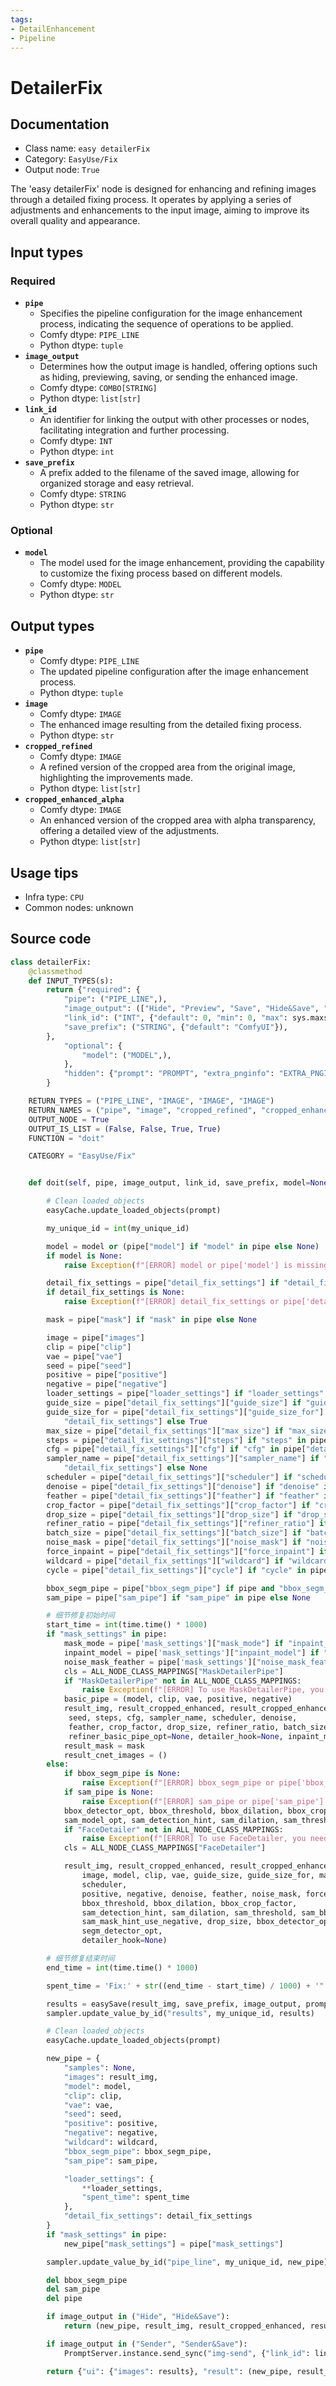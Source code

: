 ```yaml
---
tags:
- DetailEnhancement
- Pipeline
---
```


# DetailerFix
## Documentation
- Class name: `easy detailerFix`
- Category: `EasyUse/Fix`
- Output node: `True`

The 'easy detailerFix' node is designed for enhancing and refining images through a detailed fixing process. It operates by applying a series of adjustments and enhancements to the input image, aiming to improve its overall quality and appearance.
## Input types
### Required
- **`pipe`**
    - Specifies the pipeline configuration for the image enhancement process, indicating the sequence of operations to be applied.
    - Comfy dtype: `PIPE_LINE`
    - Python dtype: `tuple`
- **`image_output`**
    - Determines how the output image is handled, offering options such as hiding, previewing, saving, or sending the enhanced image.
    - Comfy dtype: `COMBO[STRING]`
    - Python dtype: `list[str]`
- **`link_id`**
    - An identifier for linking the output with other processes or nodes, facilitating integration and further processing.
    - Comfy dtype: `INT`
    - Python dtype: `int`
- **`save_prefix`**
    - A prefix added to the filename of the saved image, allowing for organized storage and easy retrieval.
    - Comfy dtype: `STRING`
    - Python dtype: `str`
### Optional
- **`model`**
    - The model used for the image enhancement, providing the capability to customize the fixing process based on different models.
    - Comfy dtype: `MODEL`
    - Python dtype: `str`
## Output types
- **`pipe`**
    - Comfy dtype: `PIPE_LINE`
    - The updated pipeline configuration after the image enhancement process.
    - Python dtype: `tuple`
- **`image`**
    - Comfy dtype: `IMAGE`
    - The enhanced image resulting from the detailed fixing process.
    - Python dtype: `str`
- **`cropped_refined`**
    - Comfy dtype: `IMAGE`
    - A refined version of the cropped area from the original image, highlighting the improvements made.
    - Python dtype: `list[str]`
- **`cropped_enhanced_alpha`**
    - Comfy dtype: `IMAGE`
    - An enhanced version of the cropped area with alpha transparency, offering a detailed view of the adjustments.
    - Python dtype: `list[str]`
## Usage tips
- Infra type: `CPU`
- Common nodes: unknown


## Source code
```python
class detailerFix:
    @classmethod
    def INPUT_TYPES(s):
        return {"required": {
            "pipe": ("PIPE_LINE",),
            "image_output": (["Hide", "Preview", "Save", "Hide&Save", "Sender", "Sender&Save"],{"default": "Preview"}),
            "link_id": ("INT", {"default": 0, "min": 0, "max": sys.maxsize, "step": 1}),
            "save_prefix": ("STRING", {"default": "ComfyUI"}),
        },
            "optional": {
                "model": ("MODEL",),
            },
            "hidden": {"prompt": "PROMPT", "extra_pnginfo": "EXTRA_PNGINFO", "my_unique_id": "UNIQUE_ID", }
        }

    RETURN_TYPES = ("PIPE_LINE", "IMAGE", "IMAGE", "IMAGE")
    RETURN_NAMES = ("pipe", "image", "cropped_refined", "cropped_enhanced_alpha")
    OUTPUT_NODE = True
    OUTPUT_IS_LIST = (False, False, True, True)
    FUNCTION = "doit"

    CATEGORY = "EasyUse/Fix"


    def doit(self, pipe, image_output, link_id, save_prefix, model=None, prompt=None, extra_pnginfo=None, my_unique_id=None):

        # Clean loaded_objects
        easyCache.update_loaded_objects(prompt)

        my_unique_id = int(my_unique_id)

        model = model or (pipe["model"] if "model" in pipe else None)
        if model is None:
            raise Exception(f"[ERROR] model or pipe['model'] is missing")

        detail_fix_settings = pipe["detail_fix_settings"] if "detail_fix_settings" in pipe else None
        if detail_fix_settings is None:
            raise Exception(f"[ERROR] detail_fix_settings or pipe['detail_fix_settings'] is missing")

        mask = pipe["mask"] if "mask" in pipe else None

        image = pipe["images"]
        clip = pipe["clip"]
        vae = pipe["vae"]
        seed = pipe["seed"]
        positive = pipe["positive"]
        negative = pipe["negative"]
        loader_settings = pipe["loader_settings"] if "loader_settings" in pipe else {}
        guide_size = pipe["detail_fix_settings"]["guide_size"] if "guide_size" in pipe["detail_fix_settings"] else 256
        guide_size_for = pipe["detail_fix_settings"]["guide_size_for"] if "guide_size_for" in pipe[
            "detail_fix_settings"] else True
        max_size = pipe["detail_fix_settings"]["max_size"] if "max_size" in pipe["detail_fix_settings"] else 768
        steps = pipe["detail_fix_settings"]["steps"] if "steps" in pipe["detail_fix_settings"] else 20
        cfg = pipe["detail_fix_settings"]["cfg"] if "cfg" in pipe["detail_fix_settings"] else 1.0
        sampler_name = pipe["detail_fix_settings"]["sampler_name"] if "sampler_name" in pipe[
            "detail_fix_settings"] else None
        scheduler = pipe["detail_fix_settings"]["scheduler"] if "scheduler" in pipe["detail_fix_settings"] else None
        denoise = pipe["detail_fix_settings"]["denoise"] if "denoise" in pipe["detail_fix_settings"] else 0.5
        feather = pipe["detail_fix_settings"]["feather"] if "feather" in pipe["detail_fix_settings"] else 5
        crop_factor = pipe["detail_fix_settings"]["crop_factor"] if "crop_factor" in pipe["detail_fix_settings"] else 3.0
        drop_size = pipe["detail_fix_settings"]["drop_size"] if "drop_size" in pipe["detail_fix_settings"] else 10
        refiner_ratio = pipe["detail_fix_settings"]["refiner_ratio"] if "refiner_ratio" in pipe else 0.2
        batch_size = pipe["detail_fix_settings"]["batch_size"] if "batch_size" in pipe["detail_fix_settings"] else 1
        noise_mask = pipe["detail_fix_settings"]["noise_mask"] if "noise_mask" in pipe["detail_fix_settings"] else None
        force_inpaint = pipe["detail_fix_settings"]["force_inpaint"] if "force_inpaint" in pipe["detail_fix_settings"] else False
        wildcard = pipe["detail_fix_settings"]["wildcard"] if "wildcard" in pipe["detail_fix_settings"] else ""
        cycle = pipe["detail_fix_settings"]["cycle"] if "cycle" in pipe["detail_fix_settings"] else 1

        bbox_segm_pipe = pipe["bbox_segm_pipe"] if pipe and "bbox_segm_pipe" in pipe else None
        sam_pipe = pipe["sam_pipe"] if "sam_pipe" in pipe else None

        # 细节修复初始时间
        start_time = int(time.time() * 1000)
        if "mask_settings" in pipe:
            mask_mode = pipe['mask_settings']["mask_mode"] if "inpaint_model" in pipe['mask_settings'] else True
            inpaint_model = pipe['mask_settings']["inpaint_model"] if "inpaint_model" in pipe['mask_settings'] else False
            noise_mask_feather = pipe['mask_settings']["noise_mask_feather"] if "noise_mask_feather" in pipe['mask_settings'] else 20
            cls = ALL_NODE_CLASS_MAPPINGS["MaskDetailerPipe"]
            if "MaskDetailerPipe" not in ALL_NODE_CLASS_MAPPINGS:
                raise Exception(f"[ERROR] To use MaskDetailerPipe, you need to install 'Impact Pack'")
            basic_pipe = (model, clip, vae, positive, negative)
            result_img, result_cropped_enhanced, result_cropped_enhanced_alpha, basic_pipe, refiner_basic_pipe_opt = cls().doit(image, mask, basic_pipe, guide_size, guide_size_for, max_size, mask_mode,
             seed, steps, cfg, sampler_name, scheduler, denoise,
             feather, crop_factor, drop_size, refiner_ratio, batch_size, cycle=1,
             refiner_basic_pipe_opt=None, detailer_hook=None, inpaint_model=inpaint_model, noise_mask_feather=noise_mask_feather)
            result_mask = mask
            result_cnet_images = ()
        else:
            if bbox_segm_pipe is None:
                raise Exception(f"[ERROR] bbox_segm_pipe or pipe['bbox_segm_pipe'] is missing")
            if sam_pipe is None:
                raise Exception(f"[ERROR] sam_pipe or pipe['sam_pipe'] is missing")
            bbox_detector_opt, bbox_threshold, bbox_dilation, bbox_crop_factor, segm_detector_opt = bbox_segm_pipe
            sam_model_opt, sam_detection_hint, sam_dilation, sam_threshold, sam_bbox_expansion, sam_mask_hint_threshold, sam_mask_hint_use_negative = sam_pipe
            if "FaceDetailer" not in ALL_NODE_CLASS_MAPPINGS:
                raise Exception(f"[ERROR] To use FaceDetailer, you need to install 'Impact Pack'")
            cls = ALL_NODE_CLASS_MAPPINGS["FaceDetailer"]

            result_img, result_cropped_enhanced, result_cropped_enhanced_alpha, result_mask, pipe, result_cnet_images = cls().doit(
                image, model, clip, vae, guide_size, guide_size_for, max_size, seed, steps, cfg, sampler_name,
                scheduler,
                positive, negative, denoise, feather, noise_mask, force_inpaint,
                bbox_threshold, bbox_dilation, bbox_crop_factor,
                sam_detection_hint, sam_dilation, sam_threshold, sam_bbox_expansion, sam_mask_hint_threshold,
                sam_mask_hint_use_negative, drop_size, bbox_detector_opt, wildcard, cycle, sam_model_opt,
                segm_detector_opt,
                detailer_hook=None)

        # 细节修复结束时间
        end_time = int(time.time() * 1000)

        spent_time = 'Fix:' + str((end_time - start_time) / 1000) + '"'

        results = easySave(result_img, save_prefix, image_output, prompt, extra_pnginfo)
        sampler.update_value_by_id("results", my_unique_id, results)

        # Clean loaded_objects
        easyCache.update_loaded_objects(prompt)

        new_pipe = {
            "samples": None,
            "images": result_img,
            "model": model,
            "clip": clip,
            "vae": vae,
            "seed": seed,
            "positive": positive,
            "negative": negative,
            "wildcard": wildcard,
            "bbox_segm_pipe": bbox_segm_pipe,
            "sam_pipe": sam_pipe,

            "loader_settings": {
                **loader_settings,
                "spent_time": spent_time
            },
            "detail_fix_settings": detail_fix_settings
        }
        if "mask_settings" in pipe:
            new_pipe["mask_settings"] = pipe["mask_settings"]

        sampler.update_value_by_id("pipe_line", my_unique_id, new_pipe)

        del bbox_segm_pipe
        del sam_pipe
        del pipe

        if image_output in ("Hide", "Hide&Save"):
            return (new_pipe, result_img, result_cropped_enhanced, result_cropped_enhanced_alpha, result_mask, result_cnet_images)

        if image_output in ("Sender", "Sender&Save"):
            PromptServer.instance.send_sync("img-send", {"link_id": link_id, "images": results})

        return {"ui": {"images": results}, "result": (new_pipe, result_img, result_cropped_enhanced, result_cropped_enhanced_alpha, result_mask, result_cnet_images )}

```
